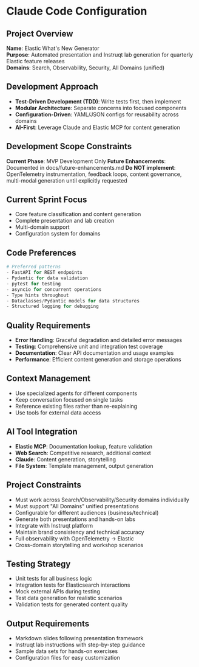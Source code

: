 # Claude Code Configuration

## Project Overview
**Name**: Elastic What's New Generator  
**Purpose**: Automated presentation and Instruqt lab generation for quarterly Elastic feature releases  
**Domains**: Search, Observability, Security, All Domains (unified)  

## Development Approach
- **Test-Driven Development (TDD)**: Write tests first, then implement
- **Modular Architecture**: Separate concerns into focused components
- **Configuration-Driven**: YAML/JSON configs for reusability across domains
- **AI-First**: Leverage Claude and Elastic MCP for content generation

## Development Scope Constraints
**Current Phase**: MVP Development Only
**Future Enhancements**: Documented in docs/future-enhancements.md
**Do NOT implement**: OpenTelemetry instrumentation, feedback loops, content governance, multi-modal generation until explicitly requested

## Current Sprint Focus
- Core feature classification and content generation
- Complete presentation and lab creation
- Multi-domain support
- Configuration system for domains

## Code Preferences
```python
# Preferred patterns
- FastAPI for REST endpoints
- Pydantic for data validation
- pytest for testing
- asyncio for concurrent operations
- Type hints throughout
- Dataclasses/Pydantic models for data structures
- Structured logging for debugging
```

## Quality Requirements
- **Error Handling**: Graceful degradation and detailed error messages
- **Testing**: Comprehensive unit and integration test coverage
- **Documentation**: Clear API documentation and usage examples
- **Performance**: Efficient content generation and storage operations

## Context Management
- Use specialized agents for different components
- Keep conversation focused on single tasks
- Reference existing files rather than re-explaining
- Use tools for external data access

## AI Tool Integration
- **Elastic MCP**: Documentation lookup, feature validation
- **Web Search**: Competitive research, additional context
- **Claude**: Content generation, storytelling
- **File System**: Template management, output generation

## Project Constraints
- Must work across Search/Observability/Security domains individually
- Must support "All Domains" unified presentations
- Configurable for different audiences (business/technical)
- Generate both presentations and hands-on labs
- Integrate with Instruqt platform
- Maintain brand consistency and technical accuracy
- Full observability with OpenTelemetry → Elastic
- Cross-domain storytelling and workshop scenarios

## Testing Strategy
- Unit tests for all business logic
- Integration tests for Elasticsearch interactions
- Mock external APIs during testing
- Test data generation for realistic scenarios
- Validation tests for generated content quality

## Output Requirements
- Markdown slides following presentation framework
- Instruqt lab instructions with step-by-step guidance
- Sample data sets for hands-on exercises
- Configuration files for easy customization